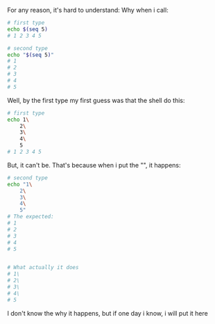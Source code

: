 For any reason, it's hard to understand:
Why when i call: 

```sh
# first type
echo $(seq 5)
# 1 2 3 4 5

# second type
echo "$(seq 5)"
# 1
# 2
# 3
# 4 
# 5
```

Well, by the first type my first guess was that the shell do this:
```sh
# first type
echo 1\
    2\
    3\
    4\
    5
# 1 2 3 4 5
```

But, it can't be. That's because when i put the "", it happens:
```sh
# second type
echo "1\
    2\
    3\
    4\
    5"
# The expected:
# 1
# 2
# 3
# 4 
# 5


# What actually it does
# 1\
# 2\
# 3\
# 4\
# 5
```

I don't know the why it happens, but if one day i know, i will put it here

